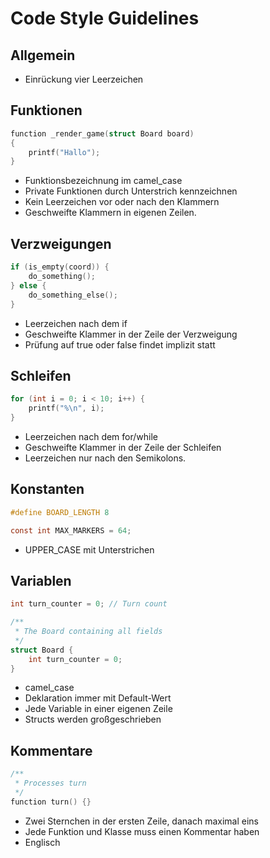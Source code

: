 # Code Style Guidelines

## Allgemein

* Einrückung vier Leerzeichen

## Funktionen

```c
function _render_game(struct Board board)
{
    printf("Hallo");
}
```
* Funktionsbezeichnung im camel_case
* Private Funktionen durch Unterstrich kennzeichnen
* Kein Leerzeichen vor oder nach den Klammern
* Geschweifte Klammern in eigenen Zeilen.

## Verzweigungen

```c
if (is_empty(coord)) {
    do_something();
} else {
    do_something_else();
}
```
* Leerzeichen nach dem if
* Geschweifte Klammer in der Zeile der Verzweigung
* Prüfung auf true oder false findet implizit statt

## Schleifen
```c
for (int i = 0; i < 10; i++) {
    printf("%\n", i);
}
```

* Leerzeichen nach dem for/while
* Geschweifte Klammer in der Zeile der Schleifen
* Leerzeichen nur nach den Semikolons.

## Konstanten

```c
#define BOARD_LENGTH 8

const int MAX_MARKERS = 64;
```

* UPPER_CASE mit Unterstrichen

## Variablen

```c
int turn_counter = 0; // Turn count

/**
 * The Board containing all fields
 */
struct Board {
    int turn_counter = 0;
}
```

* camel_case
* Deklaration immer mit Default-Wert
* Jede Variable in einer eigenen Zeile
* Structs werden großgeschrieben

## Kommentare

```c
/**
 * Processes turn
 */
function turn() {}
```

* Zwei Sternchen in der ersten Zeile, danach maximal eins
* Jede Funktion und Klasse muss einen Kommentar haben
* Englisch
